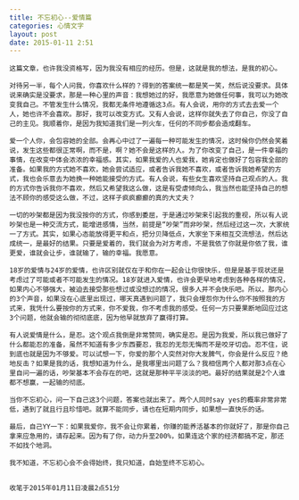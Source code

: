 ```yaml
---
title: 不忘初心--爱情篇
categories: 心情文字
layout: post
date: 2015-01-11 2:51
---
```

    这篇文章，也许我没资格写，因为我没有相应的经历。但是，这就是我的想法，是我的初心。

    对待另一半，每个人问我，你喜欢什么样的？得到的答案统一都是笑一笑，然后说没要求。具体说来确实是没要求，那是一种心里的声音：我想她过的好，我愿意为她做任何事，我可以为她改变我自己。不管发生什么情况，我都无条件地遵循这3点。有人会说，用你的方式去去爱一个人，她也许不会喜欢。那好，我可以改变方式。又有人会说，这样你就失去了你自己，你没了自己的主见。我顺着你，是因为我知道我们是一列火车，任何的不同步都会造成翻车。

    爱一个人你，会包容她的全部。会再心中过了一遍每一种可能发生的情况，这时候你仍然会笑着说，发生这些都很正常啊，而不是，啊？她不会是这样的人。为了你改变了自己，是一件幸福的事情，在改变中体会浓浓的幸福感。其实，如果我爱的人也爱我，她肯定也做好了包容我全部的准备。如果我的方式她不喜欢，她会尝试适应，或者告诉我她不喜欢，或者告诉我她希望的方式，我也会乐意去为她换一种她能接受的方式。有人会说，有些女生喜欢坚持自己观点的人。我的方式你告诉我你不喜欢，然后又希望我这么做，这是有受虐倾向么，我当然也能坚持自己的想法不顾你的感受这么做，不过，这样子疯疯癫癫的真的大丈夫？

    一切的吵架都是因为我没按你的方式，你感到委屈，于是通过吵架来引起我的重视，所以有人说吵架也是一种交流方式，能增进感情，当然，前提是“吵架”而非吵架，然后经过这一次，大家统一了方式。其实，如果心态能放得更平和点，把分贝降低点，大家坐下来相互交流想法，然后达成统一，是最好的结果。只要是爱着的，我们就会为对方考虑，不是我依了你就是你依了我，谁更爱，谁就会让步，谁就输了，输的幸福。我愿意。

    18岁的爱情与24岁的爱情，也许区别就仅在于和你在一起会让你很快乐，但是是基于现状还是考虑过了可能或者不可能发生的情况。18岁就进入爱情，也许会更早地考虑到各种各样的情况，如果内心不够强大，被迫去接受那些想过或没想过的情况，很多人并不会快乐吧。所以，那内心的3个声音，如果没在心底里出现过，哪天真遇到问题了，我只会埋怨你为什么你不按照我的方式来，我凭什么要按你的方式来，你不爱我，你不考虑我的感受。任何一方只要果断地回应过这3个问题，他就会输的彻彻底底，因为他早就放弃了赢得打算。

    有人说爱情是什么，是忍。这个观点我倒是非常赞同，确实是忍。是因为我爱，所以我已做好了什么都能忍的准备，虽然不知道有多少东西要忍，我忍的无怨无悔而不是咬牙切齿。忍不住，说到底也就是因为不够爱。可以试想一下，你爱的那个人突然对你大发脾气，你会是什么反应？绝地反击？如果是我的话，我想知道为什么，是我哪里出问题了么？我相信两个人都对那3点在心里自问一遍的话，吵架基本不会存在的吧，这就是那种平平淡淡的吧。最好的结果就是2个人谁都不想赢，一起输的彻底。

    当你不忘初心，问一下自己这3个问题，答案也就出来了。两个人同时say yes的概率非常非常低，遇到了就且行且珍惜吧。就算不能同步，请也在短期内同步，如果想一直快乐的话。

    最后，自己YY一下：如果我爱你，我不会让你累着，你赚的能养活基本的你就好了，那是你自己拿来应急用的，请存起来。因为有了你，动力升至200%，如果连这个家的经济都搞不定，那还不如找个地洞。

    我不知道，不忘初心会不会得始终，我只知道，自始至终不忘初心。

                                                                                                  收笔于2015年01月11日凌晨2点51分